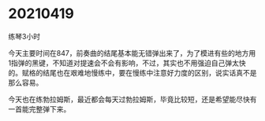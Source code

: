 # 20210419

练琴3小时

今天主要时间在847，前奏曲的结尾基本能无错弹出来了，为了模进有些的地方用1指弹的黑键，不知道对提速会不会有影响，不过，其实也不用强迫自己弹太快的。赋格的结尾也在艰难地慢练中，要在慢练中注意好力度的区别，说实话真不是那么容易。

今天也在练勃拉姆斯，最近都会每天过勃拉姆斯，毕竟比较短，还是希望能尽快有一首能完整弹下来。
